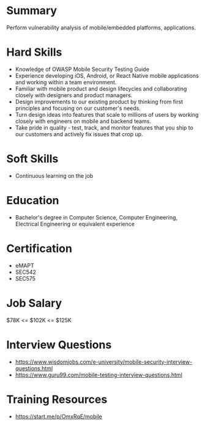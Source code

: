 # Summary
Perform vulnerability analysis of mobile/embedded platforms, applications.

# Hard Skills
* Knowledge of OWASP Mobile Security Testing Guide
* Experience developing iOS, Android, or React Native mobile applications and working within a team environment.
* Familiar with mobile product and design lifecycles and collaborating closely with designers and product managers.
* Design improvements to our existing product by thinking from first principles and focusing on our customer's needs.
* Turn design ideas into features that scale to millions of users by working closely with engineers on mobile and backend teams.
* Take pride in quality - test, track, and monitor features that you ship to our customers and actively fix issues that crop up.


# Soft Skills
* Continuous learning on the job


# Education
  * Bachelor's degree in Computer Science, Computer Engineering, Electrical Engineering or equivalent experience


# Certification
  * eMAPT
  * SEC542
  * SEC575


# Job Salary
$78K <= $102K <= $125K


# Interview Questions
 * https://www.wisdomjobs.com/e-university/mobile-security-interview-questions.html
 * https://www.guru99.com/mobile-testing-interview-questions.html


# Training Resources
  * https://start.me/p/OmxRqE/mobile



